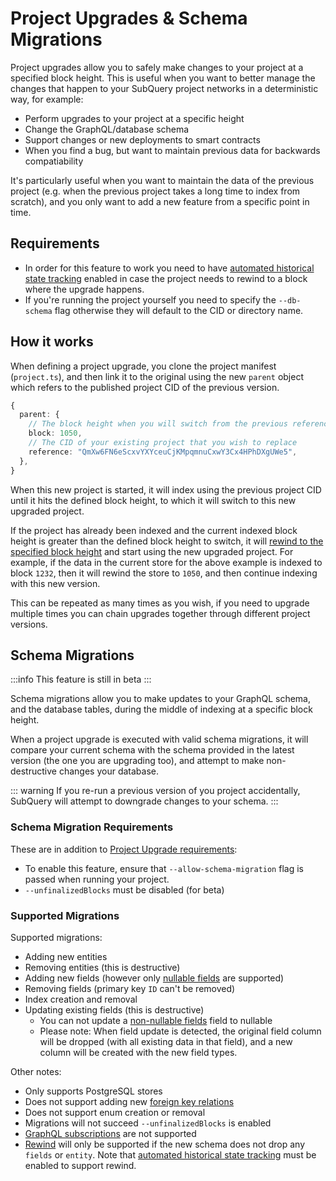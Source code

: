 # Project Upgrades & Schema Migrations

Project upgrades allow you to safely make changes to your project at a specified block height. This is useful when you want to better manage the changes that happen to your SubQuery project networks in a deterministic way, for example:

- Perform upgrades to your project at a specific height
- Change the GraphQL/database schema
- Support changes or new deployments to smart contracts
- When you find a bug, but want to maintain previous data for backwards compatiability

It's particularly useful when you want to maintain the data of the previous project (e.g. when the previous project takes a long time to index from scratch), and you only want to add a new feature from a specific point in time.

## Requirements

- In order for this feature to work you need to have [automated historical state tracking](../run_publish/historical.md) enabled in case the project needs to rewind to a block where the upgrade happens.
- If you're running the project yourself you need to specify the `--db-schema` flag otherwise they will default to the CID or directory name.

## How it works

When defining a project upgrade, you clone the project manifest (`project.ts`), and then link it to the original using the new `parent` object which refers to the published project CID of the previous version.

```ts
{
  parent: {
    // The block height when you will switch from the previous reference project CID to the updated version
    block: 1050,
    // The CID of your existing project that you wish to replace
    reference: "QmXw6FN6eScxvYXYceuCjKMpqmnuCxwY3Cx4HPhDXgUWe5",
  },
}
```

When this new project is started, it will index using the previous project CID until it hits the defined block height, to which it will switch to this new upgraded project.

If the project has already been indexed and the current indexed block height is greater than the defined block height to switch, it will [rewind to the specified block height](../run_publish/historical.md#reindexing-with-historical-data) and start using the new upgraded project. For example, if the data in the current store for the above example is indexed to block `1232`, then it will rewind the store to `1050`, and then continue indexing with this new version.

This can be repeated as many times as you wish, if you need to upgrade multiple times you can chain upgrades together through different project versions.

## Schema Migrations

:::info
This feature is still in beta
:::

Schema migrations allow you to make updates to your GraphQL schema, and the database tables, during the middle of indexing at a specific block height.

When a project upgrade is executed with valid schema migrations, it will compare your current schema with the schema provided in the latest version (the one you are upgrading too), and attempt to make non-destructive changes your database.

::: warning
If you re-run a previous version of you project accidentally, SubQuery will attempt to downgrade changes to your schema.
:::

### Schema Migration Requirements

These are in addition to [Project Upgrade requirements](#requirements):

- To enable this feature, ensure that `--allow-schema-migration` flag is passed when running your project.
- `--unfinalizedBlocks` must be disabled (for beta)

### Supported Migrations

Supported migrations:
- Adding new entities
- Removing entities (this is destructive)
- Adding new fields (however only [nullable fields](./graphql.md#entities) are supported)
- Removing fields (primary key `ID` can't be removed)
- Index creation and removal
- Updating existing fields (this is destructive)
  - You can not update a [non-nullable fields](./graphql.md#entities) field to nullable
  - Please note: When field update is detected, the original field column will be dropped (with all existing data in that field), and a new column will be created with the new field types.

Other notes:
- Only supports PostgreSQL stores
- Does not support adding new [foreign key relations](./graphql.md#entity-relationships)
- Does not support enum creation or removal
- Migrations will not succeed `--unfinalizedBlocks` is enabled
- [GraphQL subscriptions](../run_publish/subscription.md) are not supported
- [Rewind](../run_publish/historical.md) will only be supported if the new schema does not drop any `fields` or `entity`. Note that [automated historical state tracking](../run_publish/historical.md) must be enabled to support rewind.
